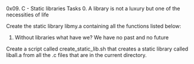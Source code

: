 0x09. C - Static libraries
Tasks
0. A library is not a luxury but one of the necessities of life

Create the static library libmy.a containing all the functions listed below:

1. Without libraries what have we? We have no past and no future

Create a script called create_static_lib.sh that creates a static library called liball.a from all the .c files that are in the current directory.
